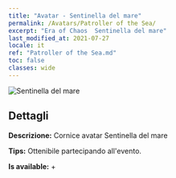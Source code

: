 ```yaml
---
title: "Avatar - Sentinella del mare"
permalink: /Avatars/Patroller of the Sea/
excerpt: "Era of Chaos  Sentinella del mare"
last_modified_at: 2021-07-27
locale: it
ref: "Patroller of the Sea.md"
toc: false
classes: wide
---
```

 ![Sentinella del mare](/images/a/avatarFrame_102.png)

## Dettagli

 **Descrizione:** Cornice avatar Sentinella del mare 

 **Tips:** Ottenibile partecipando all'evento. 

 **Is available:**  + 

